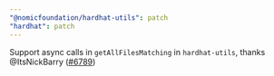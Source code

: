 ```yaml
---
"@nomicfoundation/hardhat-utils": patch
"hardhat": patch
---
```


Support async calls in `getAllFilesMatching` in `hardhat-utils`, thanks @ItsNickBarry ([#6789](https://github.com/NomicFoundation/hardhat/pull/6789))

